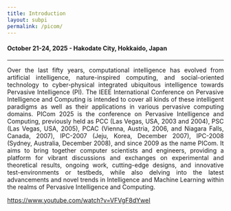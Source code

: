 ```yaml
---
title: Introduction
layout: subpi
permalink: /picom/
---
```


<div class="row">
<div class="col-md-10 mb-5">

<h4>October 21-24, 2025 - Hakodate City, Hokkaido, Japan</h4>
<hr/>

<p style="text-align:justify">
Over the last fifty years, computational intelligence has evolved from artificial intelligence, nature-inspired computing, and social-oriented technology to cyber-physical integrated ubiquitous intelligence towards Pervasive Intelligence (PI). The IEEE International Conference on Pervasive Intelligence and Computing is intended to cover all kinds of these intelligent paradigms as well as their applications in various pervasive computing domains. PICom 2025 is the conference on Pervasive Intelligence and Computing, previously held as PCC (Las Vegas, USA, 2003 and 2004), PSC (Las Vegas, USA, 2005), PCAC (Vienna, Austria, 2006, and Niagara Falls, Canada, 2007), IPC-2007 (Jeju, Korea, December 2007), IPC-2008 (Sydney, Australia, December 2008), and since 2009 as the name PICom. It aims to bring together computer scientists and engineers, providing a platform for vibrant discussions and exchanges on experimental and theoretical results, ongoing work, cutting-edge designs, and innovative test-environments or testbeds, while also delving into the latest advancements and novel trends in Intelligence and Machine Learning within the realms of Pervasive Intelligence and Computing.

<a href="https://www.youtube.com/watch?v=VFVgF8dYweI" target=_new><u>https://www.youtube.com/watch?v=VFVgF8dYweI</u></a>
</p>
<br/>
</div>
</div>
